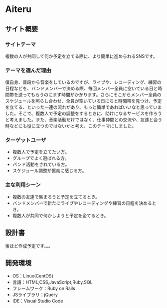 # Aiteru
## サイト概要
### サイトテーマ
複数の人が共同して何か予定を立てる際に、より簡単に進められるSNSです。
​
### テーマを選んだ理由
僕自身、普段から音楽をしているのですが、ライブや、レコーディング、練習の日程などを、バンドメンバーで決める際、毎回メンバー全員に空いている日と時間帯を送ってもらうのにまず時間がかかります。さらにそこからメンバー全員のスケジュールを照らし合わせ、全員が空いている日にちと時間帯を見つけ、予定を立てる、といった一連の流れがあり、もっと簡単であればいいなと思っていました。そこで、複数人で予定の調整をするときに、助けになるサービスを作ろうと考えました。また、音楽活動だけではなく、仕事仲間との交流や、友達と会う時などにも役に立つのではないかと考え、このテーマにしました。
​
### ターゲットユーザ
* 複数人で予定を立てたい方。
* グループでよく遊ばれる方。
* バンド活動をされている方。
* スケジュール調整が億劫に感じる方。
​
### 主な利用シーン
* 複数の友達で集まろうと予定を立てるとき。
* バンドメンバーで新たにライブやレコーディングや練習の日程を決めるとき。​
* 複数人が共同で何かしようと予定を企てるとき。
## 設計書
後ほど作成予定です。。。
​
## 開発環境
- OS：Linux(CentOS)
- 言語：HTML,CSS,JavaScript,Ruby,SQL
- フレームワーク：Ruby on Rails
- JSライブラリ：jQuery
- IDE：Visual Studio Code